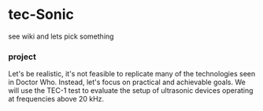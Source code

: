 # tec-Sonic

see wiki and lets pick something

### project
Let's be realistic, it's not feasible to replicate many of the technologies seen in Doctor Who. Instead, let's focus on practical and achievable goals. We will use the TEC-1 test to evaluate the setup of ultrasonic devices operating at frequencies above 20 kHz.
